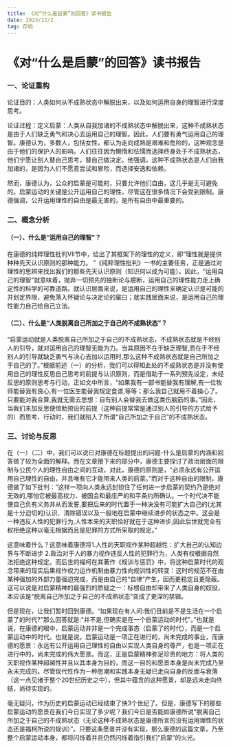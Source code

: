 ```yaml
---
title: 《对“什么是启蒙”的回答》读书报告
date: 2023/12/2
tag: 存档
---
```



# 《对“什么是启蒙”的回答》读书报告
### 一、论证重构
论证目的：人类如何从不成熟状态中解脱出来，以及如何运用自身的理智进行深度思考。

论证过程：定义启蒙：人类从自我加诸的不成熟状态中解脱出来，这种不成熟状态是由于人们缺乏勇气和决心去运用自己的理智。因此，人们要有勇气运用自己的理智。康德认为，多数人，包括女性，都认为走向成熟是艰难和危险的，这种观念是由于他们的保护人的影响。人们往往因为懒惰和怯懦而选择终身处于不成熟状态，他们宁愿让别人替自己思考，替自己做决定。他强调，这种不成熟状态是人们自我加诸的，是因为人们不愿意尝试和冒险，而选择安逸和依赖。

然而，康德认为，公众的启蒙是可能的，只要允许他们自由，这几乎是无可避免的。启蒙运动的关键是公开运用自己的理性，尽管这在很多情况下会受到限制。康德强调，公开运用理性的自由是最无害的，是所有自由中最重要的。


### 二、概念分析
#### （一）、什么是“运用自己的理智”？
在康德的纯粹理性批判VII节中，给出了其框架下的理性的定义，即“理性就是提供种种先天认识原则的那种能力。 ”《纯粹理性批判》一书的主要任务，正是通过对理性的思辨来找出我们的那些先天认识原则（知识何以成为可能）。因此，“运用自己的理智”就意味着，抛弃一切预先的独断论与臆断，运用自己的理性能力走上确定性的科学的可靠道路。就认识层面来说，是运用自己的理性来确定认识是可能的并划定界限，避免落入怀疑论与决定论的窠臼；就实践层面来说，是运用自己的理性能力自己给自己立法。


#### （二）、什么是“人类脱离自己所加之于自己的不成熟状态”？
“启蒙运动就是人类脱离自己所加之于自己的不成熟状态，不成熟状态就是不经别人的引导，就对运用自己的理智无能为力。当其原因不在于缺乏理智,而在于不经别人的引导就缺乏勇气与决心去加以运用时,那么这种不成熟状态就是自己所加之于自己的了。”根据前述（一）的分析，我们可以得知此处的不成熟状态是并没有使用自己的理性反思自己思考的前提与认识原则，而是借助于一系列预先设定，未经反思的原则思考与行动，正如文中所言，“如果我有一部书能替我有理解,有一位牧师能替我有良心,有一位医生能替我规定食谱,等等；那么我自己就用不着操心了。只要能对我合算,我就无需去思想：自有别人会替我去做这类伤脑筋的事。”因此，当我们未加反思便借助预设的前提（这种前提常常是通过别人的引导的方式给予的）而思考、行动时，我们就陷入了所谓“自己所加之于自己”的不成熟状态。


### 三、讨论与反思
在（一）（二）中，我们可以说已对康德在标题提出的问题-什么是启蒙的内涵和回答做了较为全面的解释。而在文章接下来的部分中，康德主要探讨了政治层面的限制与公民个人的理性自由之间的互动，对此，康德的原则是，“必须永远有公开运用自己理性的自由，并且唯有它才能带来人类的启蒙。”而对于这种自由的限制，康德做了如下批判：“这样一项向人类永远封锁住了任何进一步启蒙的契约乃是绝对无效的,哪怕它被最高权力、被国会和最庄严的和平条约所确认。一个时代决不能使自己负有义务并从而发誓,要把后来的时代置于一种决没有可能扩大自己的(尤其是十分迫切的)认识、清除错误以及一般地在启蒙中继续进步的状态之中。这会是一种违反人性的犯罪行为,人性本来的天职恰好就在于这种进步;因此后世就完全有权拒绝这种以毫无根据而且是犯罪的方式所采取的规定。”

这意味着什么？这意味着康德将1.人性的天职视作某种超越性：扩大自己的认知边界与不断进步 2.政治对于人的暴力视作违反人性的犯罪行为，人类有权根据自然法拒绝这种规定。而后世的福柯在其著作《规训与惩罚》中，将这种启蒙时代的观念带来的现实后果视作权力运作机制由暴力性向规训性的转变：这时的规范不在由某种强加的外部力量强迫完成，而是由自己的“自律”产生，因而更稳定且更隐蔽。这可以说是对启蒙精神的最强烈的质疑之一：标榜自由却带来了人类自身的奴役，本应该是“脱离自己所加之于自己的不成熟状态”变成了更深的禁锢。

但是现在，让我们暂时回到康德。“如果现在有人问:我们目前是不是生活在一个启蒙了的时代?"那么回答就是:"并不是,但确实是在一个启蒙运动的时代"。”也就是说，在康德的眼中，启蒙运动并非是一个完成事态（启蒙了的时代），而是一个启蒙运动中的时代。也就是说，启蒙运动是一项正在进行的，尚未完成的事业，而康德的愿景：永远有公开运用自己理性的自由以实现人类自身的尊严，也是一项正在进行中的，尚未完成的伟大愿景。而这，正是启蒙精神弥足珍贵的地方：将人类的天职视作某种超越性并且以其本身为目的，而这一目的和愿景本身是尚未完成乃至永未完成的。尽管现代性作为一种思潮和实践本身无疑已走向自身的反面与衰落（这一点见诸于整个20世纪历史之中），但其中蕴含的这种愿景，却是远未走向终结，尚待实现的。

毫无疑问，作为历史的启蒙运动已经结束了快3个世纪了。但是，康德写下的那些启蒙运动的愿景在我们今日实现了多少呢？我们今日是否能如康德所说“脱离自己所加之于自己的不成熟状态（无论这种不成熟状态是康德所言的没有运用理性的状态还是福柯所说的规训）”。只要这条愿景并没有实现，那么康德的这篇文章，乃至整个启蒙运动本身，都将闪烁着并且仍然闪烁着指引我们“启蒙”的火光。

